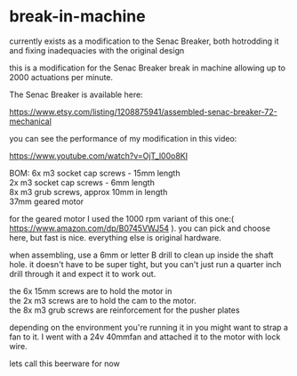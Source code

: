 # break-in-machine
currently exists as a modification to the Senac Breaker, both hotrodding it and fixing inadequacies with the original design

this is a modification for the Senac Breaker break in machine allowing up to 2000 actuations per minute. 

The Senac Breaker is available here:

https://www.etsy.com/listing/1208875941/assembled-senac-breaker-72-mechanical


you can see the performance of my modification in this video: 

https://www.youtube.com/watch?v=OjT_l00o8KI


BOM:
6x m3 socket cap screws - 15mm length  
2x m3 socket cap screws - 6mm length  
8x m3 grub screws, approx 10mm in length  
37mm geared motor 


for the geared motor I used the 1000 rpm variant of this one:( https://www.amazon.com/dp/B0745VWJ54 ).  you can pick and choose here, but fast is nice.  everything else is original hardware.

when assembling, use a 6mm or letter B drill to clean up inside the shaft hole.  it doesn't have to be super tight, but you can't just run a quarter inch drill through it and expect it to work out.  


the 6x 15mm screws are to hold the motor in  
the 2x m3 screws are to hold the cam to the motor.  
the 8x m3 grub screws are reinforcement for the pusher plates  


depending on the environment you're running it in you might want to strap a fan to it.  I went with a 24v 40mmfan and attached it to the motor with lock wire.


lets call this beerware for now
